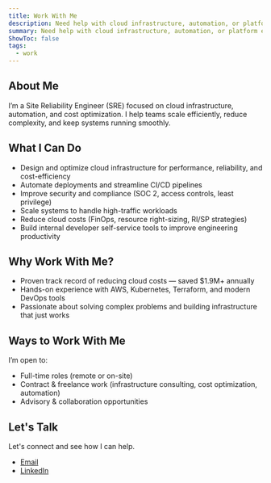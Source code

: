 ```yaml
---
title: Work With Me
description: Need help with cloud infrastructure, automation, or platform engineering? Let’s talk.
summary: Need help with cloud infrastructure, automation, or platform engineering? Let’s talk.
ShowToc: false
tags:
  - work
---
```


## About Me

I’m a Site Reliability Engineer (SRE) focused on cloud infrastructure, automation, and cost optimization. I help teams scale efficiently, reduce complexity, and keep systems running smoothly.

## What I Can Do

- Design and optimize cloud infrastructure for performance, reliability, and cost-efficiency
- Automate deployments and streamline CI/CD pipelines
- Improve security and compliance (SOC 2, access controls, least privilege)
- Scale systems to handle high-traffic workloads
- Reduce cloud costs (FinOps, resource right-sizing, RI/SP strategies)
- Build internal developer self-service tools to improve engineering productivity

## Why Work With Me?

- Proven track record of reducing cloud costs — saved $1.9M+ annually
- Hands-on experience with AWS, Kubernetes, Terraform, and modern DevOps tools
- Passionate about solving complex problems and building infrastructure that just works

## Ways to Work With Me

I’m open to:

- Full-time roles (remote or on-site)
- Contract & freelance work (infrastructure consulting, cost optimization, automation)
- Advisory & collaboration opportunities

## Let's Talk

Let's connect and see how I can help.

- [Email](mailto:contact@pierreccesario.com)
- [LinkedIn](https://www.linkedin.com/in/pierreccesario/)
